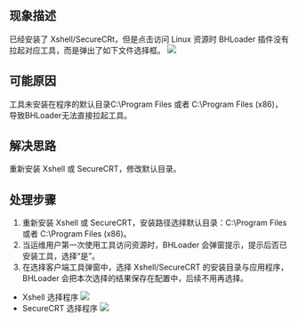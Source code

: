 ## 现象描述
已经安装了 Xshell/SecureCRt，但是点击访问 Linux 资源时 BHLoader 插件没有拉起对应工具，而是弹出了如下文件选择框。
![](https://main.qcloudimg.com/raw/5f36b0d557302f0b70691f8501816f28.png)
## 可能原因
工具未安装在程序的默认目录C:\Program Files 或者 C:\Program Files (x86)，导致BHLoader无法直接拉起工具。


## 解决思路
重新安装 Xshell 或 SecureCRT，修改默认目录。

## 处理步骤
1. 重新安装 Xshell 或 SecureCRT，安装路径选择默认目录：C:\Program Files 或者 C:\Program Files (x86)。
2. 当运维用户第一次使用工具访问资源时，BHLoader 会弹窗提示，提示后否已安装工具，选择“是”。
3. 在选择客户端工具弹窗中，选择 Xshell/SecureCRT 的安装目录与应用程序，BHLoader 会把本次选择的结果保存在配置中，后续不用再选择。
 - Xshell 选择程序
![](https://main.qcloudimg.com/raw/fab2eb5f185cc15b67983a926f7752e3.png)
- SecureCRT 选择程序
![](https://main.qcloudimg.com/raw/973841d5e97b054d92c3246986a63b3e.png)


